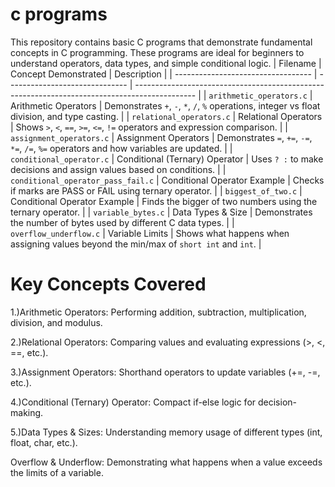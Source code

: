 # c programs  
This repository contains basic C programs that demonstrate fundamental concepts in C programming. These programs are ideal for beginners to understand operators, data types, and simple conditional logic.
| Filename                           | Concept Demonstrated           | Description                                                                                   |
| ---------------------------------- | ------------------------------ | --------------------------------------------------------------------------------------------- |
| `arithmetic_operators.c`           | Arithmetic Operators           | Demonstrates `+`, `-`, `*`, `/`, `%` operations, integer vs float division, and type casting. |
| `relational_operators.c`           | Relational Operators           | Shows `>`, `<`, `==`, `>=`, `<=`, `!=` operators and expression comparison.                   |
| `assignment_operators.c`           | Assignment Operators           | Demonstrates `=`, `+=`, `-=`, `*=`, `/=`, `%=` operators and how variables are updated.       |
| `conditional_operator.c`           | Conditional (Ternary) Operator | Uses `? :` to make decisions and assign values based on conditions.                           |
| `conditional_operator_pass_fail.c` | Conditional Operator Example   | Checks if marks are PASS or FAIL using ternary operator.                                      |
| `biggest_of_two.c`                 | Conditional Operator Example   | Finds the bigger of two numbers using the ternary operator.                                   |
| `variable_bytes.c`                 | Data Types & Size              | Demonstrates the number of bytes used by different C data types.                              |
| `overflow_underflow.c`             | Variable Limits                | Shows what happens when assigning values beyond the min/max of `short int` and `int`.         |

 # Key Concepts Covered

1.)Arithmetic Operators: Performing addition, subtraction, multiplication, division, and modulus.

2.)Relational Operators: Comparing values and evaluating expressions (>, <, ==, etc.).

3.)Assignment Operators: Shorthand operators to update variables (+=, -=, etc.).

4.)Conditional (Ternary) Operator: Compact if-else logic for decision-making.

5.)Data Types & Sizes: Understanding memory usage of different types (int, float, char, etc.).

Overflow & Underflow: Demonstrating what happens when a value exceeds the limits of a variable.

